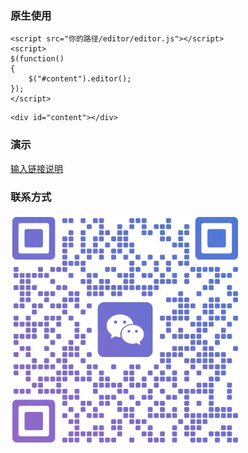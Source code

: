 ### 原生使用
```
<script src="你的路径/editor/editor.js"></script>
<script>
$(function()
{
    $("#content").editor();
});
</script>
```
```
<div id="content"></div>
```
### 演示
[输入链接说明](https://geh3408.top/sdeditor)
### 联系方式

![输入图片说明](e6b91ad7ae2503239cca35f150916a06_image.png)
